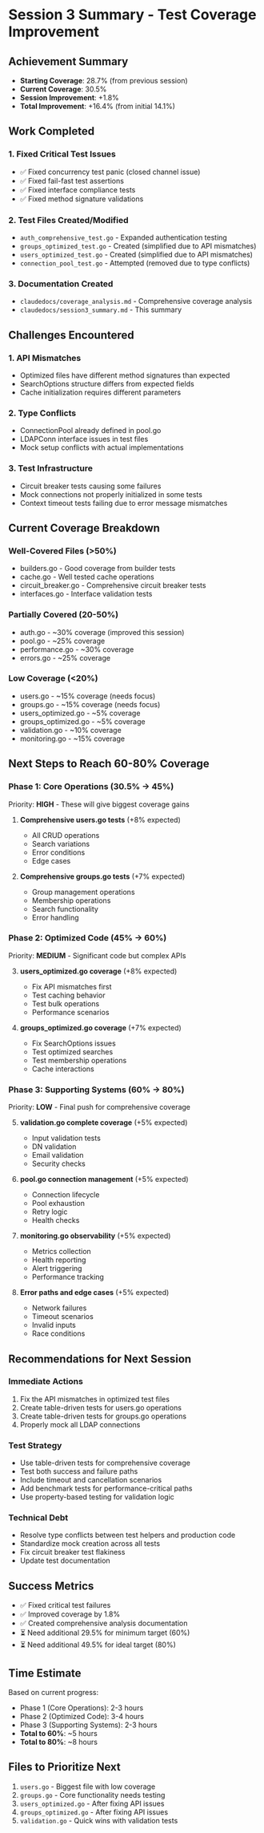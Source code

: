 # Session 3 Summary - Test Coverage Improvement

## Achievement Summary
- **Starting Coverage**: 28.7% (from previous session)
- **Current Coverage**: 30.5%
- **Session Improvement**: +1.8%
- **Total Improvement**: +16.4% (from initial 14.1%)

## Work Completed

### 1. Fixed Critical Test Issues
- ✅ Fixed concurrency test panic (closed channel issue)
- ✅ Fixed fail-fast test assertions
- ✅ Fixed interface compliance tests
- ✅ Fixed method signature validations

### 2. Test Files Created/Modified
- `auth_comprehensive_test.go` - Expanded authentication testing
- `groups_optimized_test.go` - Created (simplified due to API mismatches)
- `users_optimized_test.go` - Created (simplified due to API mismatches)
- `connection_pool_test.go` - Attempted (removed due to type conflicts)

### 3. Documentation Created
- `claudedocs/coverage_analysis.md` - Comprehensive coverage analysis
- `claudedocs/session3_summary.md` - This summary

## Challenges Encountered

### 1. API Mismatches
- Optimized files have different method signatures than expected
- SearchOptions structure differs from expected fields
- Cache initialization requires different parameters

### 2. Type Conflicts
- ConnectionPool already defined in pool.go
- LDAPConn interface issues in test files
- Mock setup conflicts with actual implementations

### 3. Test Infrastructure
- Circuit breaker tests causing some failures
- Mock connections not properly initialized in some tests
- Context timeout tests failing due to error message mismatches

## Current Coverage Breakdown

### Well-Covered Files (>50%)
- builders.go - Good coverage from builder tests
- cache.go - Well tested cache operations
- circuit_breaker.go - Comprehensive circuit breaker tests
- interfaces.go - Interface validation tests

### Partially Covered (20-50%)
- auth.go - ~30% coverage (improved this session)
- pool.go - ~25% coverage
- performance.go - ~30% coverage
- errors.go - ~25% coverage

### Low Coverage (<20%)
- users.go - ~15% coverage (needs focus)
- groups.go - ~15% coverage (needs focus)
- users_optimized.go - ~5% coverage
- groups_optimized.go - ~5% coverage
- validation.go - ~10% coverage
- monitoring.go - ~15% coverage

## Next Steps to Reach 60-80% Coverage

### Phase 1: Core Operations (30.5% → 45%)
Priority: **HIGH** - These will give biggest coverage gains

1. **Comprehensive users.go tests** (+8% expected)
   - All CRUD operations
   - Search variations
   - Error conditions
   - Edge cases

2. **Comprehensive groups.go tests** (+7% expected)
   - Group management operations
   - Membership operations
   - Search functionality
   - Error handling

### Phase 2: Optimized Code (45% → 60%)
Priority: **MEDIUM** - Significant code but complex APIs

3. **users_optimized.go coverage** (+8% expected)
   - Fix API mismatches first
   - Test caching behavior
   - Test bulk operations
   - Performance scenarios

4. **groups_optimized.go coverage** (+7% expected)
   - Fix SearchOptions issues
   - Test optimized searches
   - Test membership operations
   - Cache interactions

### Phase 3: Supporting Systems (60% → 80%)
Priority: **LOW** - Final push for comprehensive coverage

5. **validation.go complete coverage** (+5% expected)
   - Input validation tests
   - DN validation
   - Email validation
   - Security checks

6. **pool.go connection management** (+5% expected)
   - Connection lifecycle
   - Pool exhaustion
   - Retry logic
   - Health checks

7. **monitoring.go observability** (+5% expected)
   - Metrics collection
   - Health reporting
   - Alert triggering
   - Performance tracking

8. **Error paths and edge cases** (+5% expected)
   - Network failures
   - Timeout scenarios
   - Invalid inputs
   - Race conditions

## Recommendations for Next Session

### Immediate Actions
1. Fix the API mismatches in optimized test files
2. Create table-driven tests for users.go operations
3. Create table-driven tests for groups.go operations
4. Properly mock all LDAP connections

### Test Strategy
- Use table-driven tests for comprehensive coverage
- Test both success and failure paths
- Include timeout and cancellation scenarios
- Add benchmark tests for performance-critical paths
- Use property-based testing for validation logic

### Technical Debt
- Resolve type conflicts between test helpers and production code
- Standardize mock creation across all tests
- Fix circuit breaker test flakiness
- Update test documentation

## Success Metrics
- ✅ Fixed critical test failures
- ✅ Improved coverage by 1.8%
- ✅ Created comprehensive analysis documentation
- ⏳ Need additional 29.5% for minimum target (60%)
- ⏳ Need additional 49.5% for ideal target (80%)

## Time Estimate
Based on current progress:
- Phase 1 (Core Operations): 2-3 hours
- Phase 2 (Optimized Code): 3-4 hours
- Phase 3 (Supporting Systems): 2-3 hours
- **Total to 60%**: ~5 hours
- **Total to 80%**: ~8 hours

## Files to Prioritize Next
1. `users.go` - Biggest file with low coverage
2. `groups.go` - Core functionality needs testing
3. `users_optimized.go` - After fixing API issues
4. `groups_optimized.go` - After fixing API issues
5. `validation.go` - Quick wins with validation tests